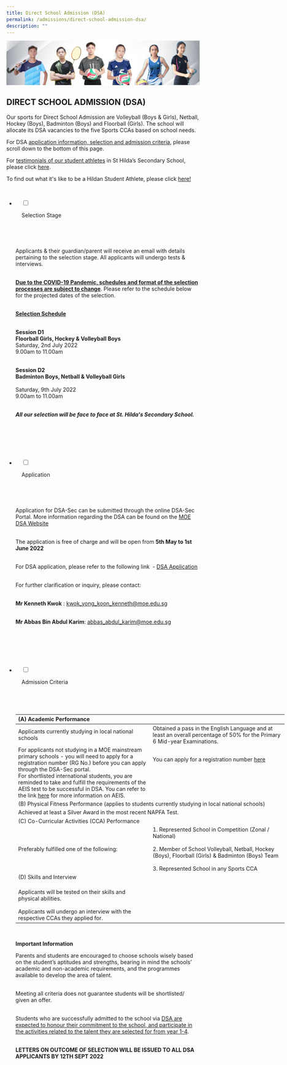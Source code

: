```yaml
---
title: Direct School Admission (DSA)
permalink: /admissions/direct-school-admission-dsa/
description: ""
---
```

![](/images/Admissions/DSA%20Banner.jpg)

DIRECT SCHOOL ADMISSION (DSA)
-----------------------------

Our sports for Direct School Admission are Volleyball (Boys & Girls), Netball, Hockey (Boys), Badminton (Boys) and Floorball (Girls). The school will allocate its DSA vacancies to the five Sports CCAs based on school needs.

For DSA <u>application information, selection and admission criteria</u>, please scroll down to the bottom of this page.

For <u>testimonials of our student athletes</u> in St Hilda’s Secondary School, please click [here](/files/DSA%20Message%20%20Testimonial%20Brochure.pdf). 

To find out what it's like to be a Hildan Student Athlete, please click [here!](https://sites.google.com/moe.edu.sg/hildanstudentathlete/home)




<ul class="jekyllcodex_accordion">

  <li>

    <input type="checkbox" id="accordion1">

    <label for="accordion1">Selection Stage</label>

    <div>

      <p>Applicants & their guardian/parent will receive an email with details pertaining to the selection stage. All applicants will undergo tests & interviews. <br><br>

<b><u>Due to the COVID-19 Pandemic, schedules and format of the selection processes are subject to change</u></b>. Please refer to the schedule below for the projected dates of the selection. <br><br>

<b><u>Selection Schedule</u></b> <br><br>

<b>Session D1</b>  <br>
<b>Floorball Girls, Hockey & Volleyball Boys</b> <br>
Saturday, 2nd July 2022  <br>
9.00am to 11.00am <br> <br>

  

<b>Session D2</b>  <br>
<b>Badminton Boys, Netball & Volleyball Girls</b> <br>  
Saturday, 9th July 2022  <br>
9.00am to 11.00am<br> <br>

  

<b><i>All our selection will be face to face at St. Hilda's Secondary School.</i></b>				
			
</p>

    </div>

</li>  

  <li>

    <input type="checkbox" id="accordion2">

    <label for="accordion2">Application</label>

    <div>

      <p>Application for DSA-Sec can be submitted through the online DSA-Sec Portal. More information regarding the DSA can be found on the <a href="https://www.moe.gov.sg/secondary/dsa">MOE DSA Website</a> <br> <br>

  

The application is free of charge and will be open from <b>5th May to 1st June 2022</b> <br> <br>

  

For DSA application, please refer to the following link  -
<a href="https://www.moe.gov.sg/secondary/dsa/application">DSA Application</a>				<br><br>

For further clarification or inquiry, please contact: <br><br>

<b>Mr Kenneth Kwok</b> : <a href="mailto:kwok_yong_koon_kenneth@moe.edu.sg">kwok_yong_koon_kenneth@moe.edu.sg</a> <br> <br>

<b>Mr Abbas Bin Abdul Karim</b>: <a href="mailto:abbas_abdul_karim@moe.edu.sg">abbas_abdul_karim@moe.edu.sg</a></p>

    </div>

  </li>

  <li>

    <input type="checkbox" id="accordion3">

    <label for="accordion3">Admission Criteria</label>

    <div>

      <p>

<table style="undefined;table-layout: fixed; width: 702px">
<colgroup>
<col style="width: 351px">
<col style="width: 351px">
</colgroup>
<thead>
  <tr>
    <th colspan="2">(A) Academic Performance</th>
  </tr>
</thead>
<tbody>
  <tr>
    <td>Applicants currently studying in local national schools</td>
    <td>Obtained a pass in the English Language and at least an overall percentage of 50% for the Primary 6 Mid-year Examinations.</td>
  </tr>
  <tr>
    <td>For applicants not studying in a MOE mainstream primary schools - you will need to apply for a registration number (RG No.) before you can apply through the DSA-Sec portal.<br>For shortlisted international students, you are reminded to take and fulfill the requirements of the AEIS test to be successful in DSA. You can refer to the link <a href="https://www.moe.gov.sg/international-students/aeis">here</a> for more information on AEIS.</td>
    <td>You can apply for a registration number <a href="https://www.moe.gov.sg/secondary/dsa/application?pt=Non-mainstream%20school">here</a><br><br><br><br><br></td>
  </tr>
  <tr>
    <td colspan="2">(B) Physical Fitness Performance (applies to students currently studying in local national schools)</td>
  </tr>
  <tr>
    <td colspan="2">Achieved at least a Silver Award in the most recent NAPFA Test.<br></td>
  </tr>
  <tr>
    <td colspan="2">(C) Co-Curricular Activities (CCA) Performance</td>
  </tr>
  <tr>
    <td>Preferably fulfilled one of the following:</td>
    <td>1. Represented School in Competition (Zonal / National) <br><br>2. Member of School Volleyball, Netball, Hockey (Boys), Floorball (Girls) &amp; Badminton (Boys) Team<br><br>3. Represented School in any Sports CCA</td>
  </tr>
  <tr>
    <td colspan="2">(D) Skills and Interview</td>
  </tr>
  <tr>
    <td><br>Applicants will be tested on their skills and physical abilities.<br><br>Applicants will undergo an interview with the respective CCAs they applied for.<br></td>
    <td></td>
  </tr>
</tbody>
</table>

<br>
			
<b>Important Information</b>  
  
Parents and students are encouraged to choose schools wisely based on the student’s aptitudes and strengths, bearing in mind the schools’ academic and non-academic requirements, and the programmes available to develop the area of talent.   <br><br>
  
Meeting all criteria does not guarantee students will be shortlisted/ given an offer.  <br><br>
  
Students who are successfully admitted to the school via <u>DSA are expected to honour their commitment to the school, and participate in the activities related to the talent they are selected for from year 1-4</u>. <br>  <br>
			
<b>LETTERS ON OUTCOME OF SELECTION WILL BE ISSUED TO ALL DSA APPLICANTS BY 12TH SEPT 2022</b>			

      </p>

    </div>

  </li>

</ul>